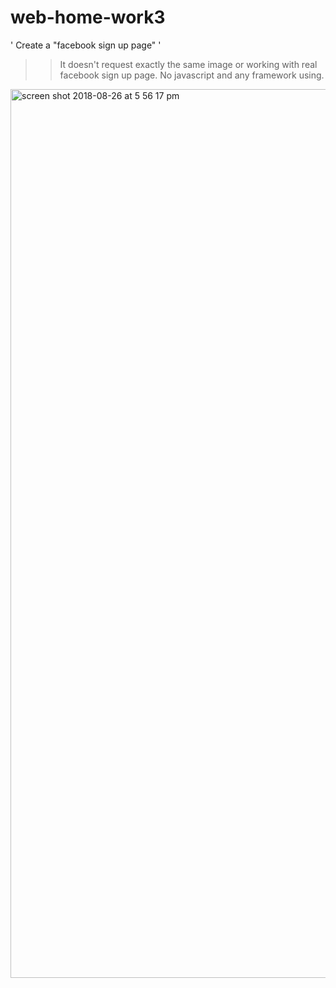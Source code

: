 # web-home-work3

'
Create a "facebook sign up page"
'
>> It doesn't request exactly the same image or working with real facebook sign up page.
>> No javascript and any framework using.
 
<img width="1422" alt="screen shot 2018-08-26 at 5 56 17 pm" src="https://user-images.githubusercontent.com/12676014/44633443-68c93380-a959-11e8-8382-d29d180b4482.png">
